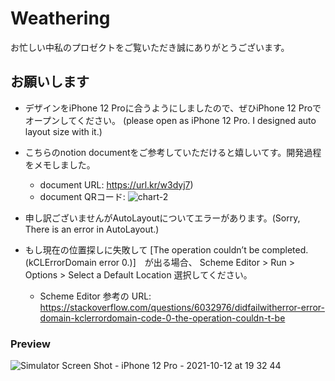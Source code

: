 # Weathering
お忙しい中私のプロゼクトをご覧いただき誠にありがとうございます。

## お願いします
+ デザインをiPhone 12 Proに合うようにしましたので、ぜひiPhone 12 Proでオープンしてください。
(please open as iPhone 12 Pro. I designed auto layout size with it.)
+ こちらのnotion documentをご参考していただけると嬉しいてす。開発過程をメモしました。
  + document URL: https://url.kr/w3dyj7)
  + document QRコード: ![chart-2](https://user-images.githubusercontent.com/71380777/136944366-2e3917fb-1b22-47a6-a8b0-8bd73517681b.png)

+ 申し訳ございませんがAutoLayoutについてエラーがあります。(Sorry, There is an error in AutoLayout.)
+ もし現在の位置探しに失敗して [The operation couldn’t be completed. (kCLErrorDomain error 0.)]　が出る場合、 Scheme Editor > Run > Options > Select a Default Location 選択してください。
  + Scheme Editor 参考の URL: https://stackoverflow.com/questions/6032976/didfailwitherror-error-domain-kclerrordomain-code-0-the-operation-couldn-t-be


### Preview
![Simulator Screen Shot - iPhone 12 Pro - 2021-10-12 at 19 32 44](https://user-images.githubusercontent.com/71380777/136942381-19181684-b9ab-44dc-a045-5f618e0fdca8.png)

